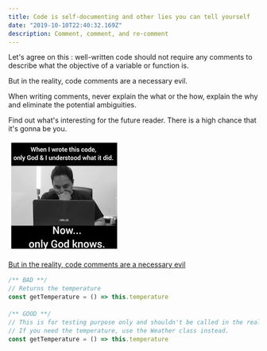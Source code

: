 ```yaml
---
title: Code is self-documenting and other lies you can tell yourself
date: "2019-10-10T22:40:32.169Z"
description: Comment, comment, and re-comment
---
```


Let's agree on this : well-written code should not require any comments to describe what the objective of a variable or function is.

But in the reality, code comments are a necessary evil.

When writing comments, never explain the what or the how, explain the why and eliminate the potential ambiguities.

Find out what's interesting for the future reader. There is a high chance that it's gonna be you.

![](./comments.jpeg)

[But in the reality, code comments are a necessary evil](https://hackaday.com/2019/03/05/good-code-documents-itself-and-other-hilarious-jokes-you-shouldnt-tell-yourself/)

```js
/** BAD **/
// Returns the temperature
const getTemperature = () => this.temperature

/** GOOD **/
// This is for testing purpose only and shouldn't be called in the real world.
// If you need the temperature, use the Weather class instead.
const getTemperature = () => this.temperature
```
